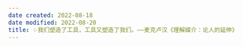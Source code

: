 ```yaml
---
date created: 2022-08-18
date modified: 2022-08-20
title: ✨我们塑造了工具，工具又塑造了我们。——麦克卢汉《理解媒介：论人的延伸》
---
```

